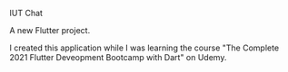 IUT Chat

A new Flutter project.

I created this application while I was learning the course "The Complete 2021 Flutter Deveopment Bootcamp with Dart" on Udemy.




